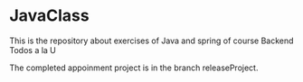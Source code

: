# JavaClass
This is the repository about exercises of Java and spring of course Backend Todos a la U

The completed appoinment project is in the branch releaseProject.
